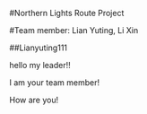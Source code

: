 #Northern Lights Route Project

#Team member: Lian Yuting, Li Xin

##Lianyuting111

hello my leader!!

I am your team member!

How are you!
